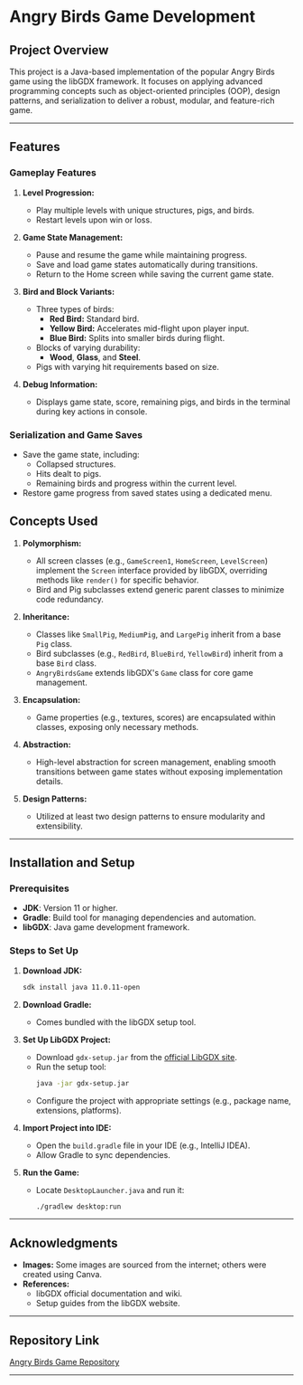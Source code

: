 # Angry Birds Game Development

## Project Overview
This project is a Java-based implementation of the popular Angry Birds game using the libGDX framework. It focuses on applying advanced programming concepts such as object-oriented principles (OOP), design patterns, and serialization to deliver a robust, modular, and feature-rich game.

---

## Features

### Gameplay Features
1. **Level Progression:**
   - Play multiple levels with unique structures, pigs, and birds.
   - Restart levels upon win or loss.

2. **Game State Management:**
   - Pause and resume the game while maintaining progress.
   - Save and load game states automatically during transitions.
   - Return to the Home screen while saving the current game state.

3. **Bird and Block Variants:**
   - Three types of birds:
     - **Red Bird:** Standard bird.
     - **Yellow Bird:** Accelerates mid-flight upon player input.
     - **Blue Bird:** Splits into smaller birds during flight.
   - Blocks of varying durability:
     - **Wood**, **Glass**, and **Steel**.
   - Pigs with varying hit requirements based on size.

4. **Debug Information:**
   - Displays game state, score, remaining pigs, and birds in the terminal during key actions in console.

### Serialization and Game Saves
- Save the game state, including:
  - Collapsed structures.
  - Hits dealt to pigs.
  - Remaining birds and progress within the current level.
- Restore game progress from saved states using a dedicated menu.



## Concepts Used
1. **Polymorphism:**
   - All screen classes (e.g., `GameScreen1`, `HomeScreen`, `LevelScreen`) implement the `Screen` interface provided by libGDX, overriding methods like `render()` for specific behavior.
   - Bird and Pig subclasses extend generic parent classes to minimize code redundancy.

2. **Inheritance:**
   - Classes like `SmallPig`, `MediumPig`, and `LargePig` inherit from a base `Pig` class.
   - Bird subclasses (e.g., `RedBird`, `BlueBird`, `YellowBird`) inherit from a base `Bird` class.
   - `AngryBirdsGame` extends libGDX's `Game` class for core game management.

3. **Encapsulation:**
   - Game properties (e.g., textures, scores) are encapsulated within classes, exposing only necessary methods.

4. **Abstraction:**
   - High-level abstraction for screen management, enabling smooth transitions between game states without exposing implementation details.

5. **Design Patterns:**
   - Utilized at least two design patterns to ensure modularity and extensibility.

---

## Installation and Setup

### Prerequisites
- **JDK**: Version 11 or higher.
- **Gradle**: Build tool for managing dependencies and automation.
- **libGDX**: Java game development framework.

### Steps to Set Up
1. **Download JDK:**
   ```bash
   sdk install java 11.0.11-open
   ```

2. **Download Gradle:**
   - Comes bundled with the libGDX setup tool.

3. **Set Up LibGDX Project:**
   - Download `gdx-setup.jar` from the [official LibGDX site](https://libgdx.com/).
   - Run the setup tool:
     ```bash
     java -jar gdx-setup.jar
     ```
   - Configure the project with appropriate settings (e.g., package name, extensions, platforms).

4. **Import Project into IDE:**
   - Open the `build.gradle` file in your IDE (e.g., IntelliJ IDEA).
   - Allow Gradle to sync dependencies.

5. **Run the Game:**
   - Locate `DesktopLauncher.java` and run it:
     ```bash
     ./gradlew desktop:run
     ```

---

## Acknowledgments
- **Images:** Some images are sourced from the internet; others were created using Canva.
- **References:**
  - libGDX official documentation and wiki.
  - Setup guides from the libGDX website.

---

## Repository Link
[Angry Birds Game Repository](https://github.com/shivam-de-bug/Angry-Bird-Game)

---



